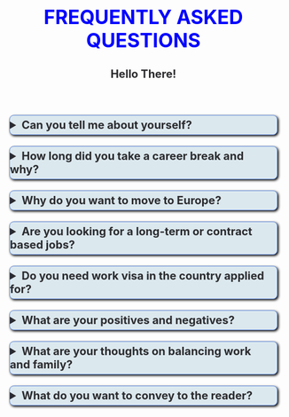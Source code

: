 <!DOCTYPE html>
<html>
<head>
<meta charset="UTF-8">
<title>FAQs</title>
<style>
    .highlight {
        background-color: yellow;
        }
    .current {
        background-color: orange;
    }
/* Customize background color for the question section */
details  {
      /*background-color: #f5f1f1;  /* Use your preferred color value */
      padding: 10px;
    }
    /* Customize the 3D box effect for the summary section */
    details summary {
      background-color: #dbe8ee;
      padding: 5px 10px;
      border: 1px solid #628bdd;
      border-radius: 8px;
      box-shadow: 2px 2px 4px rgba(0, 0, 0, 1.4);
      cursor: pointer;
      padding-left: 0;
      text-align: left;
      /*font-size: 14px;
      font-family: Verdana, Geneva, Tahoma, sans-serif;*/
    }
    /* Customize background color for the answer section */
    details p {
      background-color: #c2e9eb; /* Use your preferred color value */
      padding: 10px;
      border: 1px solid #91ebee;
      margin: 0; /* Remove any default margin to avoid extra spacing */
      /*font-size: 14px;
      font-family: Verdana, Geneva, Tahoma, sans-serif;*/
      line-height: 1.5;
      text-align: left;
      padding-left: 0;
      margin-left: 0;
        }
    p {
        line-height: 1.5; /* Adjust the value to set the desired line height */
        /*font-size: 14px;
        font-family: Verdana, Geneva, Tahoma, sans-serif;*/
    }
    body {
      margin: 0;
      /*background-color: #f5f1f1; /* Use your preferred color value */
          }
      h1 {
            color: blue;
            font-size: 35px;
            /*font-family:'Cambria', Times, serif;*/
            text-align: center;
        }
    h2 {
            color: rgb(43, 43, 46);
            font-size: 20px;
            /*font-family:'Cambria', Times, serif;*/
            text-align: Center;
        }
    label {
        /*font-weight: bold;
        font-family: 'Cambria', Times, serif;
        font-size: 18px;*/
    }
    
    
 </style>
</head>
<body>
    <div id="content">
            <h1>FREQUENTLY ASKED QUESTIONS</h1>
            <h2>Hello There!<h2>
            <br>
            <details onclick="toggleAccordion(this)">
            <summary>Can you tell me about yourself?</summary>
            <p>I am a simple and cool person who always who adapts to situation and tries to stay positive.<br>My name is Darsana and I come from Bangalore, a city in India.<br>
            I pursued my lower education and higher education in Kerala, a state in India. After completing my studies, I moved to Bangalore for Job opportunities.<br>
            I hold Master's degree in Mathematics and Post Graduate Diploma in Computer Applications.<br>
            I started my career as a technical editor and proof reader where I worked on scientific journals and thesis reports. After 5+ years as a technical editor, I took a maternity and child care break.<br>
            After the break, I had a strong will to upgrade my career goals and started learning about technical writing. Later on, I got into technical writing and from then I am a enthusiastic technical writer always trying to upgrade myself in different aspects of writing.
            </p>
            </details>
            <details onclick="toggleAccordion(this)">
            <summary>How long did you take a career break and why?</summary>
            <p>I took a career break of almost 3 years for maternity and child care.<br>
            Two years I was completely on a break, however, third year I started to work partially as an editor.</p>
            </details>
            <details onclick="toggleAccordion(this)">
            <summary>Why do you want to move to Europe?</summary>
            <p>I came to Hungary through a family reunification visa. I started liking the people culture and the development seen in Europe.<br>
            I travelled to places and I felt that I should be part of this lifestyle. My daughter also likes to be here.<br>
            After that I explored the jobs market here and I was really excited to see that technical writer position is a valued position in European IT sector. As I always wanted to enhance and take my career to new levels, I thought to explore the opportunities.</p>
            </details>
            <details onclick="toggleAccordion(this)">
            <summary>Are you looking for a long-term or contract based jobs?</summary>
            <p>I am looking for a long-term/permanant environment where I can contribute to the organization and grow along with it.</p>
            </details>
            <details onclick="toggleAccordion(this)">
            <summary>Do you need work visa in the country applied for?</summary>
            <p>I am a citizen of India. Outside India, I need work sponsorship so that I can apply for work visa.</p>
            </details>
            <details onclick="toggleAccordion(this)">
            <summary>What are your positives and negatives?</summary>
            <p><b>Positives:</b><br>
            I always try to mingle with people and this helped me a lot in my profession.<br>
            I am a person who can be happy for small things and at same time sad for small things; however, used to get away with it easily.<br>
            I am good at multi-tasking in my own way. Being a mother taught me a lot of it.<br>
            <b>Negatives:</b><br> I talk a lot. However, this has helped my in my profession rather than creating problems.<br> 
            </p>
            </details>
            <details onclick="toggleAccordion(this)">
            <summary>What are your thoughts on balancing work and family?</summary>
            <p>Work and family are important at the same time. It is all about ooperation, support, and understanding.<br>
            At times we may have to implement strategies to be success in both.<br>
            A lot of people manage work and family effectively and I believe that is a skill that need to be polished and restructured time to time.</p>
            </details>
            <details onclick="toggleAccordion(this)">
            <summary>What do you want to convey to the reader?</summary>
            <p>I believe in continuous learning and growth; let it be personally or professionaly. Hence I am prepared to takeup any career challenges for my career or upgrade myself to adhere to the requirement.<br>
            Being positive is my strength.</p>
            </details>
            <!-- 
            <details onclick="toggleAccordion(this)">
            <summary></summary>
            <p></p>
            </details>
             -->
            </main>
    </div>
  <script> // JavaScript to handle accordion behavior
    function toggleAccordion(accordion) {
        var detailsElements = document.getElementsByTagName("details");
        for (var i = 0; i < detailsElements.length; i++) {
            if (detailsElements[i] !== accordion) {
                detailsElements[i].removeAttribute("open");
            }
        }
    }
</script>
</body>
</html>